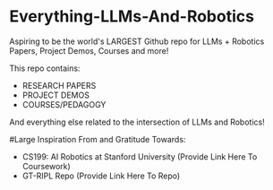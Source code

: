 # Everything-LLMs-And-Robotics
Aspiring to be the world's LARGEST Github repo for LLMs + Robotics Papers, Project Demos, Courses and more!

This repo contains: 
* RESEARCH PAPERS 
* PROJECT DEMOS 
* COURSES/PEDAGOGY

And everything else related to the intersection of LLMs and Robotics! 


#Large Inspiration From and Gratitude Towards:

* CS199: AI Robotics at Stanford University (Provide Link Here To Coursework) 
* GT-RIPL Repo (Provide Link Here To Repo)


